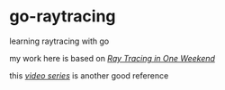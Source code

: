 # go-raytracing

learning raytracing with go

my work here is based on [_Ray Tracing in One Weekend_](https://raytracing.github.io/books/RayTracingInOneWeekend.html)

this [_video series_](https://www.youtube.com/playlist?list=PLlrATfBNZ98edc5GshdBtREv5asFW3yXl) is another good reference
